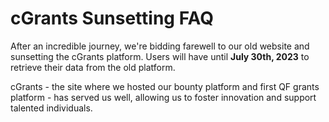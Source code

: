# cGrants Sunsetting FAQ

After an incredible journey, we're bidding farewell to our old website and sunsetting the cGrants platform. Users will have until **July 30th, 2023** to retrieve their data from the old platform.&#x20;

cGrants - the site where we hosted our bounty platform and first QF grants platform - has served us well, allowing us to foster innovation and support talented individuals.
